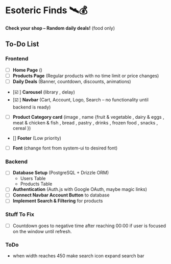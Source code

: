 # Esoteric Finds 🛰️💰

**Check your shop – Random daily deals!**
(food only)

## To-Do List

### Frontend

-   [ ] **Home Page** ()
-   [ ] **Products Page** (Regular products with no time limit or price changes)
-   [ ] **Daily Deals** (Banner, countdown, discounts, animations)
-   [☑️ ] **Carousel** (library , delay)
-   [☑️ ] **Navbar** (Cart, Account, Logo, Search – no functionality until backend is ready)
-   [ ] **Product Category card** (image , name {fruit & vegetable , dairy & eggs , meat & chicken & fish , bread , pastry , drinks ,  frozen food , snacks , cereal })
-   [] **Footer** (Low priority)
-   [ ] **Font** (change font from system-ui to desired font)

### Backend

-   [ ] **Database Setup** (PostgreSQL + Drizzle ORM)
    -   Users Table
    -   Products Table
-   [ ] **Authentication** (Auth.js with Google OAuth, maybe magic links)
-   [ ] **Connect Navbar Account Button** to database
-   [ ] **Implement Search & Filtering** for products

### Stuff To Fix

-   [ ] Countdown goes to negative time after reaching 00:00 if user is focused on the window until refresh.

### ToDo

-   when width reaches 450 make search icon expand search bar
